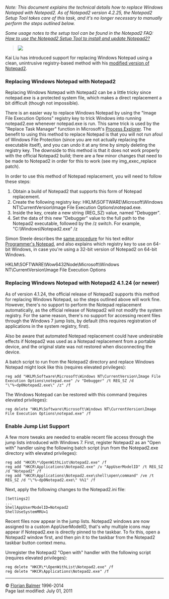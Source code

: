 _Note: This document explains the technical details how to replace Windows Notepad with Notepad2. As of Notepad2 version 4.2.25, the Notepad2 Setup Tool takes care of this task, and it's no longer necessary to manually perform the steps outlined below._

_Some usage notes to the setup tool can be found in the Notepad2 FAQ: [How to use the Notepad2 Setup Tool to install and update Notepad2?](https://www.flos-freeware.ch/doc/notepad2-FAQs.html#q51)_

> ![](https://www.flos-freeware.ch/doc/setup.png)

Kai Liu has introduced support for replacing Windows Notepad using a clean, unintrusive registry-based method with his [modified version of Notepad2](http://code.kliu.org/misc/notepad2/).

### Replacing Windows Notepad with Notepad2

Replacing Windows Notepad with Notepad2 can be a little tricky since notepad.exe is a protected system file, which makes a direct replacement a bit difficult (though not impossible).

There is an easier way to replace Windows Notepad by using the "Image File Execution Options" registry key to trick Windows into running notepad2.exe whenever notepad.exe is run. This same trick is used by the "Replace Task Manager" function in Microsoft's [Process Explorer](http://technet.microsoft.com/en-us/sysinternals/bb896653.aspx). The benefit to using this method to replace Notepad is that you will not run afoul of Windows File Protection (since you are not actually replacing the executable itself), and you can undo it at any time by simply deleting the registry key. The downside to this method is that it does not work properly with the official Notepad2 build; there are a few minor changes that need to be made to Notepad2 in order for this to work (see my img\_exec\_replace patch).

In order to use this method of Notepad replacement, you will need to follow these steps:

1.  Obtain a build of Notepad2 that supports this form of Notepad replacement.
2.  Create the following registry key: HKLM\\SOFTWARE\\Microsoft\\Windows NT\\CurrentVersion\\Image File Execution Options\\notepad.exe.
3.  Inside the key, create a new string (REG\_SZ) value, named "Debugger".
4.  Set the data of this new "Debugger" value to the full path to the Notepad2 executable, followed by the /z switch. For example, "C:\\Windows\\Notepad2.exe" /z

Simon Steele describes the [same procedure](http://untidy.net/blog/2009/11/03/replacing-notepad-with-pn-via-image-file-execution-options/) for his text editor [Programmer's Notepad](http://www.pnotepad.org/), and also explains which registry key to use on 64-bit Windows, in case you're using a 32-bit version of Notepad2 on 64-bit Windows.

HKLM\\SOFTWARE\\Wow6432Node\\Microsoft\\Windows NT\\CurrentVersion\\Image File Execution Options

### Replacing Windows Notepad with Notepad2 4.1.24 (or newer)

As of version 4.1.24, the official release of Notepad2 supports this method for replacing Windows Notepad, so the steps outlined above will work fine. However, there's no support to perform the Notepad replacement automatically, as the official release of Notepad2 will not modify the system registry. For the same reason, there's no support for accessing recent files through the Windows 7 jump lists, by default (this requires registration of applications in the system registry, first).

Also be aware that automated Notepad replacement could have undesirable effects if Notepad2 was used as a Notepad replacement from a portable device, and the original state was not restored when disconnecting the device.

A batch script to run from the Notepad2 directory and replace Windows Notepad might look like this (requires elevated privileges):

```
reg add "HKLM\Software\Microsoft\Windows NT\CurrentVersion\Image File Execution Options\notepad.exe" /v "Debugger" /t REG_SZ /d "\"%~dp0Notepad2.exe\" /z" /f

```

The Windows Notepad can be restored with this command (requires elevated privileges):

```
reg delete "HKLM\Software\Microsoft\Windows NT\CurrentVersion\Image File Execution Options\notepad.exe" /f

```

### Enable Jump List Support

A few more tweaks are needed to enable recent file access through the jump lists introduced with Windows 7. First, register Notepad2 as an "Open with" handler using the following batch script (run from the Notepad2.exe directory with elevated privileges):

```
reg add "HKCR\*\OpenWithList\Notepad2.exe" /f
reg add "HKCR\Applications\Notepad2.exe" /v "AppUserModelID" /t REG_SZ /d "Notepad2" /f
reg add "HKCR\Applications\Notepad2.exe\shell\open\command" /ve /t REG_SZ /d "\"%~dp0Notepad2.exe\" %%1" /f

```

Next, apply the following changes to the Notepad2.ini file:

```
[Settings2]
...
ShellAppUserModelID=Notepad2
ShellUseSystemMRU=1

```

Recent files now appear in the jump lists. Notepad2 windows are now assigned to a custom AppUserModelID, that's why multiple icons may appear if Notepad2.exe is directly pinned to the taskbar. To fix this, open a Notepad2 window first, and then pin it to the taskbar from the Notepad2 taskbar button context menu.

Unregister the Notepad2 "Open with" handler with the following script (requires elevated privileges):

```
reg delete "HKCR\*\OpenWithList\Notepad2.exe" /f
reg delete "HKCR\Applications\Notepad2.exe" /f

```

___

© [Florian Balmer](http://www.flos-freeware.ch/) 1996-2014  
Page last modified: July 01, 2011